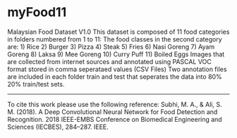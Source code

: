 # myFood11
Malaysian Food Dataset V1.0
This dataset is composed of 11 food categories in folders numbered from 1 to 11: 
The food classes in the second category are: 1) Rice 2) Burger 3) Pizza 4) Steak 5) Fries 6) Nasi Goreng 7) Ayam Goreng 8) Laksa
9) Mee Goreng 10) Curry Puff 11) Boiled Eggs
Images that are collected from internet sources and annotated using PASCAL VOC format stored in comma seperataed values (CSV Files)
Two annotation files are included in each folder train and test that seperates the data into 80% 20% train/test sets.
*********************************************************
To cite this work please use the following reference:
Subhi, M. A., & Ali, S. M. (2018). A Deep Convolutional Neural Network for Food Detection and Recognition. 2018 IEEE-EMBS Conference on Biomedical Engineering and Sciences (IECBES), 284–287. IEEE.


